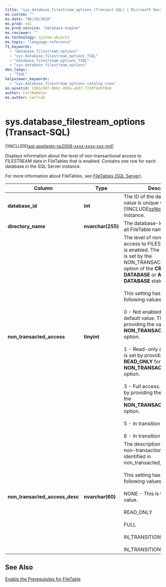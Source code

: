 ```yaml
---
title: "sys.database_filestream_options (Transact-SQL) | Microsoft Docs"
ms.custom: ""
ms.date: "06/10/2016"
ms.prod: sql
ms.prod_service: "database-engine"
ms.reviewer: ""
ms.technology: system-objects
ms.topic: "language-reference"
f1_keywords: 
  - "database_filestream_options"
  - "sys.database_filestream_options_TSQL"
  - "database_filestream_options_TSQL"
  - "sys.database_filestream_options"
dev_langs: 
  - "TSQL"
helpviewer_keywords: 
  - "sys.database_filestream_options catalog view"
ms.assetid: 3383c607-0bbc-456a-ab37-7230f4cbf0e9
author: CarlRabeler
ms.author: carlrab
---
```

# sys.database_filestream_options (Transact-SQL)
[!INCLUDE[tsql-appliesto-ss2008-xxxx-xxxx-xxx-md](../../includes/tsql-appliesto-ss2008-xxxx-xxxx-xxx-md.md)]

  Displays information about the level of non-transactional access to FILESTREAM data in FileTables that is enabled. Contains one row for each database in the SQL Server instance.  
  
 For more information about FileTables, see [FileTables &#40;SQL Server&#41;](../../relational-databases/blob/filetables-sql-server.md).  
  
  
|Column|Type|Description|  
|------------|----------|-----------------|  
|**database_id**|**int**|The ID of the database. This value is unique within the [!INCLUDE[ssNoVersion](../../includes/ssnoversion-md.md)] instance.|  
|**directory_name**|**nvarchar(255)**|The database-level directory for all FileTable namespaces.|  
|**non_transacted_access**|**tinyint**|The level of non-transactional access to FILESTREAM data that is enabled. The level of access is set by the NON_TRANSACTED_ACCESS option of the **CREATE DATABASE** or **ALTER DATABASE** statement.<br /><br /> This setting has one of the following values:<br /><br /> 0 - Not enabled. This is the default value. This level is set by providing the value **OFF** for the **NON_TRANSACTED_ACCESS** option.<br /><br /> 1 - Read-only access. This level is set by providing the value **READ_ONLY** for the **NON_TRANSACTED_ACCESS** option.<br /><br /> 3 - Full access. This level is set by providing the value **FULL** for the **NON_TRANSACTED_ACCESS** option.<br /><br /> 5 - In transition to READONLY<br /><br /> 6 - In transition to OFF|  
|**non_transacted_access_desc**|**nvarchar(60)**|The description of the level of non-transactional access identified in non_transacted_access.<br /><br /> This setting has one of the following values:<br /><br /> NONE - This is the default value.<br /><br /> READ_ONLY<br /><br /> FULL<br /><br /> IN_TRANSITION_TO_READ_ONLY<br /><br /> IN_TRANSITION_TO_OFF|  
  
## See Also  
 [Enable the Prerequisites for FileTable](../../relational-databases/blob/enable-the-prerequisites-for-filetable.md)  
  
  

